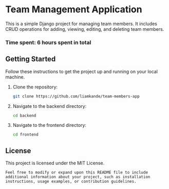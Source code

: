# Team Management Application
This is a simple Django project for managing team members. It includes CRUD operations for adding, viewing, editing, and deleting team members.

### Time spent: 6 hours spent in total

## Getting Started

Follow these instructions to get the project up and running on your local machine.

1. Clone the repository:

   ```bash
   git clone https://github.com/liamkande/team-members-app
   ```

2. Navigate to the backend directory:

   ```bash
   cd backend
   ```
   
3. Navigate to the frontend directory:

   ```bash
   cd frontend
   ```
## License

This project is licensed under the MIT License.
``` 
Feel free to modify or expand upon this README file to include additional information about your project, such as installation instructions, usage examples, or contribution guidelines.
```
